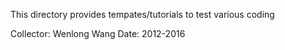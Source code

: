 This directory provides tempates/tutorials to test various coding

Collector: Wenlong Wang
Date: 2012-2016
